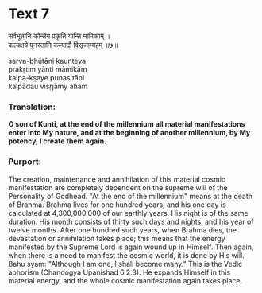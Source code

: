 # Text 7

सर्वभूतानि कौन्तेय प्रकृतिं यान्ति मामिकाम् ।  
कल्पक्षये पुनस्तानि कल्पादौ विसृजाम्यहम् ॥७॥

sarva-bhūtāni kaunteya  
prakṛtiḿ yānti māmikām  
kalpa-kṣaye punas tāni  
kalpādau visṛjāmy aham



### Translation:

**O son of Kunti, at the end of the millennium all material manifestations enter into My nature, and at the beginning of another millennium, by My potency, I create them again.**

### Purport:

The creation, maintenance and annihilation of this material cosmic manifestation are completely dependent on the supreme will of the Personality of Godhead. "At the end of the millennium" means at the death of Brahma. Brahma lives for one hundred years, and his one day is calculated at 4,300,000,000 of our earthly years. His night is of the same duration. His month consists of thirty such days and nights, and his year of twelve months. After one hundred such years, when Brahma dies, the devastation or annihilation takes place; this means that the energy manifested by the Supreme Lord is again wound up in Himself. Then again, when there is a need to manifest the cosmic world, it is done by His will. Bahu syam: "Although I am one, I shall become many." This is the Vedic aphorism (Chandogya Upanishad 6.2.3). He expands Himself in this material energy, and the whole cosmic manifestation again takes place.